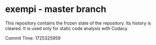 # exempi - master branch

This repository contains the frozen state of the repository.
Its history is cleared. It is used only for static code
analysis with Codacy.

Commit Time: 1725325959
